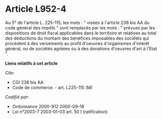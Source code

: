 # Article L952-4

Au 5° de l'article L. 225-115, les mots : " visées à l'article 238 bis AA du code général des impôts " sont remplacés par les
mots : " prévues par les dispositions de droit fiscal applicables dans le territoire et relatives au total des déductions du
montant des bénéfices imposables des sociétés qui procèdent à des versements au profit d'oeuvres d'organismes d'intérêt
général, ou de sociétés agréées ou à des donations d'oeuvres d'art à l'Etat ".

**Liens relatifs à cet article**

_Cite_:

  - CGI 238 bis AA
  - Code de commerce. - art. L225-115 (M)

_Codifié par_:

  - Ordonnance 2000-912 2000-09-18
  - Loi n°2003-7 2003-01-03 art. 50 I (ratification)
